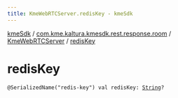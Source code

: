 ```yaml
---
title: KmeWebRTCServer.redisKey - kmeSdk
---
```


[kmeSdk](../../index.html) / [com.kme.kaltura.kmesdk.rest.response.room](../index.html) / [KmeWebRTCServer](index.html) / [redisKey](./redis-key.html)

# redisKey

`@SerializedName("redis-key") val redisKey: `[`String`](https://kotlinlang.org/api/latest/jvm/stdlib/kotlin/-string/index.html)`?`